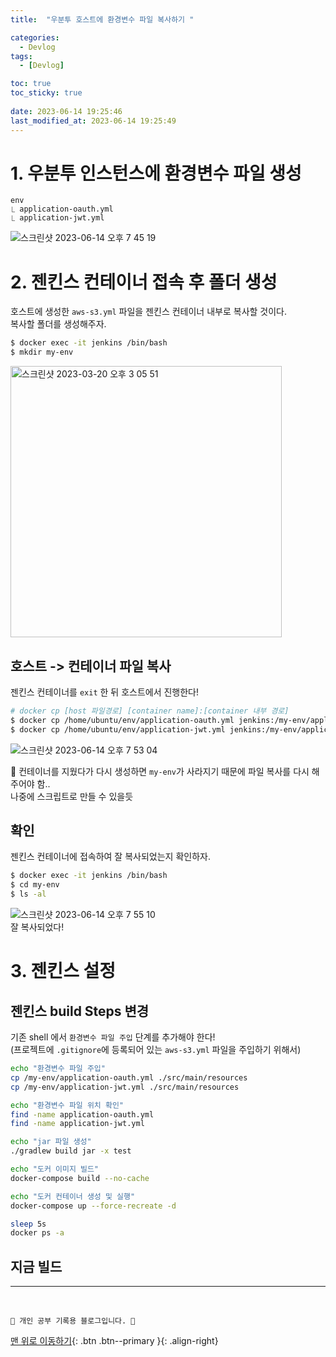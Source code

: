 ```yaml
---
title:  "우분투 호스트에 환경변수 파일 복사하기 "

categories:
  - Devlog
tags:
  - [Devlog]

toc: true
toc_sticky: true
 
date: 2023-06-14 19:25:46
last_modified_at: 2023-06-14 19:25:49
---
```



# 1. 우분투 인스턴스에 환경변수 파일 생성
```
env
⎿ application-oauth.yml
⎿ application-jwt.yml
```
![스크린샷 2023-06-14 오후 7 45 19](https://github.com/minju412/jenkins-test/assets/59405576/216fccb4-72d2-43ef-a5ec-9f7bf97f9add)

# 2. 젠킨스 컨테이너 접속 후 폴더 생성
호스트에 생성한 `aws-s3.yml` 파일을 젠킨스 컨테이너 내부로 복사할 것이다.<br>
복사할 폴더를 생성해주자.

```bash
$ docker exec -it jenkins /bin/bash
$ mkdir my-env
```
<img width="434" alt="스크린샷 2023-03-20 오후 3 05 51" src="https://user-images.githubusercontent.com/59405576/226260172-f5cc721b-7bd3-42f2-aff5-91c330d4ee10.png">

## 호스트 -> 컨테이너 파일 복사
젠킨스 컨테이너를 `exit` 한 뒤 호스트에서 진행한다!
```bash
# docker cp [host 파일경로] [container name]:[container 내부 경로]
$ docker cp /home/ubuntu/env/application-oauth.yml jenkins:/my-env/application-oauth.yml
$ docker cp /home/ubuntu/env/application-jwt.yml jenkins:/my-env/application-jwt.yml
```
![스크린샷 2023-06-14 오후 7 53 04](https://github.com/minju412/jenkins-test/assets/59405576/e29de7fa-9789-4122-ac6c-8f833f3f0bc2)


🚨 컨테이너를 지웠다가 다시 생성하면 `my-env`가 사라지기 때문에 파일 복사를 다시 해주어야 함..<br>
나중에 스크립트로 만들 수 있을듯

## 확인
젠킨스 컨테이너에 접속하여 잘 복사되었는지 확인하자.
```bash
$ docker exec -it jenkins /bin/bash
$ cd my-env
$ ls -al
```
![스크린샷 2023-06-14 오후 7 55 10](https://github.com/minju412/jenkins-test/assets/59405576/61ff7a66-96c6-4382-b4d0-54a4ee7deb2c)<br>
잘 복사되었다!

# 3. 젠킨스 설정
## 젠킨스 build Steps 변경
기존 shell 에서 `환경변수 파일 주입` 단계를 추가해야 한다!<br>
(프로젝트에 `.gitignore`에 등록되어 있는 `aws-s3.yml` 파일을 주입하기 위해서)

```sh
echo "환경변수 파일 주입"
cp /my-env/application-oauth.yml ./src/main/resources
cp /my-env/application-jwt.yml ./src/main/resources

echo "환경변수 파일 위치 확인"
find -name application-oauth.yml
find -name application-jwt.yml

echo "jar 파일 생성"
./gradlew build jar -x test

echo "도커 이미지 빌드"
docker-compose build --no-cache

echo "도커 컨테이너 생성 및 실행"
docker-compose up --force-recreate -d

sleep 5s
docker ps -a
```

## 지금 빌드







***
<br>


    💛 개인 공부 기록용 블로그입니다. 👻

[맨 위로 이동하기](#){: .btn .btn--primary }{: .align-right}